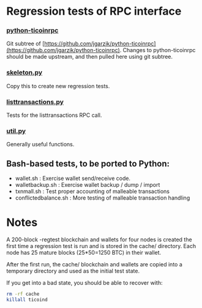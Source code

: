 Regression tests of RPC interface
=================================

### [python-ticoinrpc](https://github.com/jgarzik/python-ticoinrpc)
Git subtree of [https://github.com/jgarzik/python-ticoinrpc](https://github.com/jgarzik/python-ticoinrpc).
Changes to python-ticoinrpc should be made upstream, and then
pulled here using git subtree.

### [skeleton.py](skeleton.py)
Copy this to create new regression tests.

### [listtransactions.py](listtransactions.py)
Tests for the listtransactions RPC call.

### [util.py](util.sh)
Generally useful functions.

Bash-based tests, to be ported to Python:
-----------------------------------------
- wallet.sh : Exercise wallet send/receive code.
- walletbackup.sh : Exercise wallet backup / dump / import
- txnmall.sh : Test proper accounting of malleable transactions
- conflictedbalance.sh : More testing of malleable transaction handling

Notes
=====

A 200-block -regtest blockchain and wallets for four nodes
is created the first time a regression test is run and
is stored in the cache/ directory. Each node has 25 mature
blocks (25*50=1250 BTC) in their wallet.

After the first run, the cache/ blockchain and wallets are
copied into a temporary directory and used as the initial
test state.

If you get into a bad state, you should be able
to recover with:

```bash
rm -rf cache
killall ticoind
```
